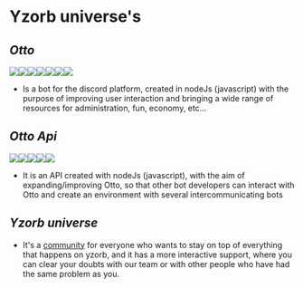 # Yzorb universe's

***Otto***
-
![](https://img.shields.io/badge/JavaScript-323330?style=for-the-badge&logo=javascript&logoColor=F7DF1E)![](https://img.shields.io/badge/MongoDB-4EA94B?style=for-the-badge&logo=mongodb&logoColor=white)![](https://img.shields.io/badge/Twitch-9146FF?style=for-the-badge&logo=twitch&logoColor=white)![](https://img.shields.io/badge/YouTube-FF0000?style=for-the-badge&logo=youtube&logoColor=white)![](https://img.shields.io/badge/Twitter-1DA1F2?style=for-the-badge&logo=twitter&logoColor=white)![](https://img.shields.io/badge/Discord-5865F2?style=for-the-badge&logo=discord&logoColor=white)![](https://img.shields.io/badge/JWT-000000?style=for-the-badge&logo=JSON%20web%20tokens&logoColor=white)
* Is a bot for the discord platform, created in nodeJs (javascript) with the purpose of improving user interaction and bringing a wide range of resources for administration, fun, economy, etc...

***Otto Api***
-
![](https://img.shields.io/badge/JavaScript-323330?style=for-the-badge&logo=javascript&logoColor=F7DF1E)![](https://img.shields.io/badge/Express.js-000000?style=for-the-badge&logo=express&logoColor=white)![](https://img.shields.io/badge/MongoDB-4EA94B?style=for-the-badge&logo=mongodb&logoColor=white)![](https://img.shields.io/badge/JWT-000000?style=for-the-badge&logo=JSON%20web%20tokens&logoColor=white)![](https://img.shields.io/badge/redis-%23DD0031.svg?&style=for-the-badge&logo=redis&logoColor=white)
*  It is an API created with nodeJs (javascript), with the aim of expanding/improving Otto, so that other bot developers can interact with Otto and create an environment with several intercommunicating bots

***Yzorb universe***
-

* It's a [community]((https://discord.gg/eSArGamzeT)) for everyone who wants to stay on top of everything that happens on yzorb, and it has a more interactive support, where you can clear your doubts with our team or with other people who have had the same problem as you.
